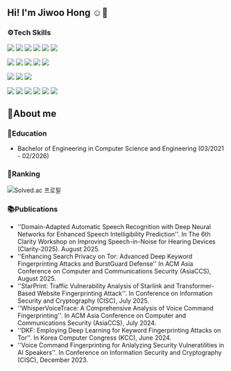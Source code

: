## Hi! I'm Jiwoo Hong ☺️👋

### ⚙️Tech Skills
<img src="https://img.shields.io/badge/python-%233776AB.svg?&style=for-the-badge&logo=python&logoColor=white" /> </a>
<img src="https://img.shields.io/badge/tensorflow-%23FF6F00.svg?&style=for-the-badge&logo=tensorflow&logoColor=white" /></a>
<img src="https://img.shields.io/badge/scikit--learn-%23F7931E.svg?&style=for-the-badge&logo=scikit-learn&logoColor=black" /></a>
<img src="https://img.shields.io/badge/React Native-61DAFB?style=for-the-badge&logo=React&logoColor=black"/></a>
<img src="https://img.shields.io/badge/Anaconda-44A833.svg?&style=for-the-badge&logo=Anaconda&logoColor=white" /> </a>
<img src="https://img.shields.io/badge/Docker-2496ED?style=for-the-badge&logo=Docker&logoColor=white"/>

 



<img src="https://img.shields.io/badge/python-%233776AB.svg?&style=for-the-badge&logo=python&logoColor=white" /> </a>
<img src="https://img.shields.io/badge/C-A8B9CC.svg?&style=for-the-badge&logo=c%2B%2B&logoColor=white" /></a>
<img src="https://img.shields.io/badge/c++-00599C?style=for-the-badge&logo=c%2B%2B&logoColor=white"></a>
<img src="https://img.shields.io/badge/c%23-%23239120.svg?style=for-the-badge&logo=c-sharp&logoColor=white"/></a>
<img src="https://img.shields.io/badge/java-%23007396.svg?&style=for-the-badge&logo=java&logoColor=white" />

<img src="https://img.shields.io/badge/pytorch-%23EE4C2C.svg?&style=for-the-badge&logo=pytorch&logoColor=white" /></a>
<img src="https://img.shields.io/badge/tensorflow-%23FF6F00.svg?&style=for-the-badge&logo=tensorflow&logoColor=white" /></a>
<img src="https://img.shields.io/badge/scikit--learn-%23F7931E.svg?&style=for-the-badge&logo=scikit-learn&logoColor=black" />


<img src="https://img.shields.io/badge/ros-%2322314E.svg?&style=for-the-badge&logo=ros&logoColor=white" /></a>
<img src="https://img.shields.io/badge/unity-%23000000.svg?&style=for-the-badge&logo=unity&logoColor=white" /> </a>
<img src="https://img.shields.io/badge/amazonaws-232F3E?style=for-the-badge&logo=amazonaws&logoColor=white"> </a>
<img src="https://img.shields.io/badge/mysql-4479A1?style=for-the-badge&logo=mysql&logoColor=white"> </a>
<img src="https://img.shields.io/badge/Anaconda-44A833.svg?&style=for-the-badge&logo=Anaconda&logoColor=white" /> </a>
<img src="https://img.shields.io/badge/Docker-2496ED?style=for-the-badge&logo=Docker&logoColor=white"/> 


<!--
**hjiwoo27/hjiwoo27** is a ✨ _special_ ✨ repository because its `README.md` (this file) appears on your GitHub profile.

Here are some ideas to get you started:

- 🔭 I’m currently working on ...
- 🌱 I’m currently learning ...
- 👯 I’m looking to collaborate on ...
- 🤔 I’m looking for help with ...
- 💬 Ask me about ...
- 📫 How to reach me: ...
- 😄 Pronouns: ...
- ⚡ Fun fact: ...
-->


## 💬About me 

### 🏫Education
- Bachelor of Engineering in Computer Science and Engineering (03/2021 - 02/2026)

### 🏅Ranking
![Solved.ac 프로필](http://mazassumnida.wtf/api/v2/generate_badge?boj=hjiwoo0914)


### 📚Publications
- ''Domain-Adapted Automatic Speech Recognition with Deep Neural Networks for Enhanced Speech Intelligibility Prediction''. In The 6th Clarity Workshop on Improving Speech-in-Noise for Hearing Devices (Clarity-2025). August 2025.
- ''Enhancing Search Privacy on Tor: Advanced Deep Keyword Fingerprinting Attacks and BurstGuard Defense'' In ACM Asia Conference on Computer and Communications Security (AsiaCCS), August 2025.
- ''StarPrint: Traffic Vulnerability Analysis of Starlink and Transformer-Based Website Fingerprinting Attack''. In Conference on Information Security and Cryptography (CISC), July 2025.
- ''WhisperVoiceTrace: A Comprehensive Analysis of Voice Command Fingerprinting''. In ACM Asia Conference on Computer and Communications Security (AsiaCCS), July 2024.
- ''DKF: Employing Deep Learning for Keyword Fingerprinting Attacks on Tor''. In Korea Computer Congress (KCC), June 2024.
- ''Voice Command Fingerprinting for Anlalyzing Security Vulneratilities in AI Speakers''. In Conference on Information Security and Cryptography (CISC), December 2023.

